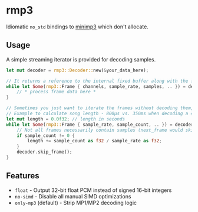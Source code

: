 # rmp3
Idiomatic `no_std` bindings to [minimp3](https://github.com/lieff/minimp3) which don't allocate.

## Usage
A simple streaming iterator is provided for decoding samples.

```rust
let mut decoder = rmp3::Decoder::new(&your_data_here);

// It returns a reference to the internal fixed buffer along with the frame info:
while let Some(rmp3::Frame { channels, sample_rate, samples, .. }) = decoder.next_frame() {
    // * process frame data here *
}

// Sometimes you just want to iterate the frames without decoding them, as it's much faster.
// Example to calculate song length - 800µs vs. 350ms when decoding a 4:52 track (on a low-end CPU)
let mut length = 0.0f32; // length in seconds
while let Some(rmp3::Frame { sample_rate, sample_count, .. }) = decoder.peek_frame() {
    // Not all frames necessarily contain samples (next_frame would skip over these).
    if sample_count != 0 {
        length += sample_count as f32 / sample_rate as f32;
    }
    decoder.skip_frame();
}
```

## Features
- `float` - Output 32-bit float PCM instead of signed 16-bit integers
- `no-simd` - Disable all manual SIMD optimizations
- `only-mp3` (default) - Strip MP1/MP2 decoding logic
